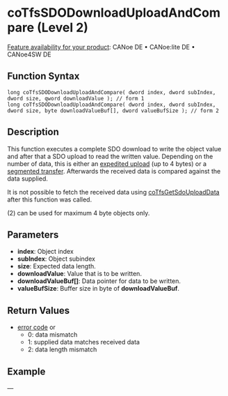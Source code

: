 # coTfsSDODownloadUploadAndCompare (Level 2)

[Feature availability for your product](../../../../Shared/FeatureAvailability.md):  CANoe DE • CANoe:lite DE • CANoe4SW DE

## Function Syntax

```plaintext
long coTfsSDODownloadUploadAndCompare( dword index, dword subIndex, dword size, qword downloadValue ); // form 1
long coTfsSDODownloadUploadAndCompare( dword index, dword subIndex, dword size, byte downloadValueBuf[], dword valueBufSize ); // form 2
```

## Description

This function executes a complete SDO download to write the object value and after that a SDO upload to read the written value. Depending on the number of data, this is either an [expedited upload](../../../../CANoeCANalyzer/CANopen/TfsNodelayer/SDO/ExpSdoUpload.md) (up to 4 bytes) or a [segmented transfer](../../../../CANoeCANalyzer/CANopen/TfsNodelayer/SDO/SegSdoUpload.md). Afterwards the received data is compared against the data supplied.

It is not possible to fetch the received data using [coTfsGetSdoUploadData](CAPLfunctionCoTfsSdoGetUploadData.md) after this function was called.

(2) can be used for maximum 4 byte objects only.

## Parameters

- **index**: Object index
- **subIndex**: Object subindex
- **size**: Expected data length.
- **downloadValue**: Value that is to be written.
- **downloadValueBuf[]**: Data pointer for data to be written.
- **valueBufSize**: Buffer size in byte of **downloadValueBuf**.

## Return Values

- [error code](../CAPLfunctionsCANopenNLTFSErrorCodes.md) or
  - 0: data mismatch
  - 1: supplied data matches received data
  - 2: data length mismatch

## Example

—
